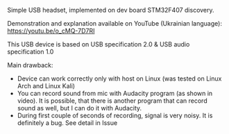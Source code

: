 Simple USB headset, implemented on dev board STM32F407 discovery.

Demonstration and explanation available on YouTube (Ukrainian language): https://youtu.be/o_cMQ-7D7RI

This USB device is based on USB specification 2.0 & USB audio specification 1.0

Main drawback:
 * Device can work correctly only with host on Linux (was tested on Linux Arch and Linux Kali)
 * You can record sound from mic with Audacity program (as shown in video). It is possible, that there is another program
that can record sound as well, but I can do it with Audacity.
 * During first couple of seconds of recording, signal is very noisy. It is definitely a bug. See detail in Issue
